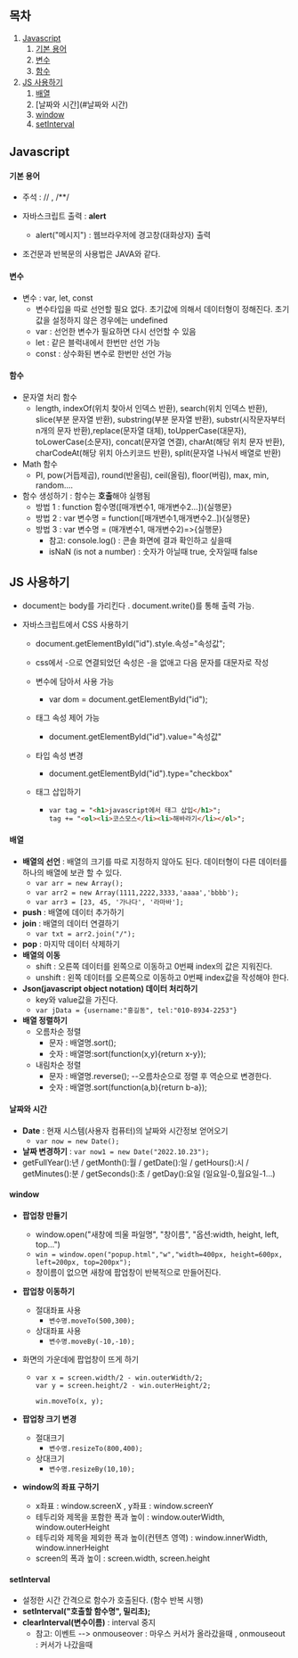 ## 목차

1. [Javascript](#Javascript)
   1. [기본 용어](#기본-용어)
   2. [변수](#변수)
   3. [함수](#함수)
2. [JS 사용하기](#JS-사용하기)
   1. [배열](#배열)
   2. [날짜와 시간](#날짜와 시간)
   3. [window](#window)
   4. [setInterval](#setInterval)


## Javascript

#### 기본 용어

* 주석 : // , /**/

* 자바스크립트 출력 : **alert**
  * alert("메시지") : 웹브라우저에 경고창(대화상자) 출력
* 조건문과 반복문의 사용법은 JAVA와 같다.

#### 변수

* 변수 : var, let, const
  * 변수타입을 따로 선언할 필요 없다. 초기값에 의해서 데이터형이 정해진다. 초기값을 설정하지 않은 경우에는 undefined
  * var : 선언한 변수가 필요하면 다시 선언할 수 있음
  * let : 같은 블럭내에서 한번만 선언 가능
  * const : 상수화된 변수로 한번만 선언 가능

#### 함수

* 문자열 처리 함수
  * length, indexOf(위치 찾아서 인덱스 반환), search(위치 인덱스 반환), slice(부분 문자열 반환), substring(부분 문자열 반환), substr(시작문자부터 n개의 문자 반환),replace(문자열 대체), toUpperCase(대문자), toLowerCase(소문자), concat(문자열 연결), charAt(해당 위치 문자 반환), charCodeAt(해당 위치 아스키코드 반환), split(문자열 나눠서 배열로 반환)
* Math 함수
  * PI, pow(거듭제곱), round(반올림), ceil(올림), floor(버림), max, min, random....
* 함수 생성하기 : 함수는 **호출**해야 실행됨
  * 방법 1 : function 함수명([매개변수1, 매개변수2...]){실행문}
  * 방법 2 : var 변수명 = function([매개변수1,매개변수2..]){실행문}
  * 방법 3 : var 변수명 = (매개변수1, 매개변수2)=>{실행문}
    * 참고: console.log() : 콘솔 화면에 결과 확인하고 싶을때
    * isNaN (is not a number) : 숫자가 아닐때 true, 숫자일때 false

## JS 사용하기

* document는 body를 가리킨다 . document.write()를 통해 출력 가능.

* 자바스크립트에서 CSS 사용하기

  * document.getElementById("id").style.속성="속성값";

  * css에서 -으로 연결되었던 속성은 -을 없애고 다음 문자를 대문자로 작성

  * 변수에 담아서 사용 가능

    * var dom = document.getElementById("id");

  * 태그 속성 제어 가능

    * document.getElementById("id").value="속성값"

  * 타입 속성 변경

    * document.getElementById("id").type="checkbox"

  * 태그 삽입하기

    * ```html
      var tag = "<h1>javascript에서 태그 삽입</h1>";
      tag += "<ol><li>코스모스</li><li>해바라기</li></ol>";
      ```


#### 배열

* **배열의 선언** : 배열의 크기를 따로 지정하지 않아도 된다. 데이터형이 다른 데이터를 하나의 배열에 보관 할 수 있다.
  * `var arr = new Array();`
  * `var arr2 = new Array(1111,2222,3333,'aaaa','bbbb');`
  * `var arr3 = [23, 45, '가나다', '라마바'];`
* **push** : 배열에 데이터 추가하기
* **join** : 배열의 데이터 연결하기
  * `var txt = arr2.join("/");`
* **pop** : 마지막 데이터 삭제하기
* **배열의 이동**
  * shift : 오른쪽 데이터를 왼쪽으로 이동하고 0번째 index의 값은 지워진다.
  * unshift :  왼쪽 데이터를 오른쪽으로 이동하고 0번째 index값을 작성해야 한다.
* **Json(javascript object notation) 데이터 처리하기**
  * key와 value값을 가진다.
  * `var jData = {username:"홍길동", tel:"010-8934-2253"}`
* **배열 정렬하기**
  * 오름차순 정렬
    * 문자 : 배열명.sort();
    * 숫자 : 배열명:sort(function(x,y){return x-y});
  * 내림차순 정렬
    * 문자 : 배열명.reverse();   --오름차순으로 정렬 후 역순으로 변경한다.
    * 숫자 : 배열명.sort(function(a,b){return b-a});

#### 날짜와 시간

* **Date** : 현재 시스템(사용자 컴퓨터)의 날짜와 시간정보 얻어오기
  * `var now = new Date();`
* **날짜 변경하기** : `var now1 = new Date("2022.10.23");`
* getFullYear():년 / getMonth():월 / getDate():일 / getHours():시 / getMinutes():분 / getSeconds():초 / getDay():요일 (일요일-0,월요일-1...)

#### window

* **팝업창 만들기**

  * window.open("새창에 띄울 파일명", "창이름", "옵션:width, height, left, top...")
  * `win = window.open("popup.html","w","width=400px, height=600px, left=200px, top=200px");`
  * 창이름이 없으면 새창에 팝업창이 반복적으로 만들어진다.

* **팝업창 이동하기**

  * 절대좌표 사용
    * `변수명.moveTo(500,300);`
  * 상대좌표 사용
    * `변수명.moveBy(-10,-10);`

* 화면의 가운데에 팝업창이 뜨게 하기

  * ```
    var x = screen.width/2 - win.outerWidth/2;
    var y = screen.height/2 - win.outerHeight/2;
    		
    win.moveTo(x, y);
    ```

* **팝업창 크기 변경**

  * 절대크기
    * `변수명.resizeTo(800,400);`
  * 상대크기
    * `변수명.resizeBy(10,10);` 

* **window의 좌표 구하기**

  * x좌표 : window.screenX , y좌표 : window.screenY
  * 테두리와 제목을 포함한 폭과 높이 : window.outerWidth, window.outerHeight
  * 테두리와 제목을 제외한 폭과 높이(컨텐츠 영역) : window.innerWidth, window.innerHeight
  * screen의 폭과 높이 : screen.width, screen.height

#### setInterval

* 설정한 시간 간격으로 함수가 호출된다. (함수 반복 시행) 
* **setInterval("호출할 함수명", 밀리초);**
* **clearInterval(변수이름)** : interval 중지
  * 참고: 이벤트 --> onmouseover : 마우스 커서가 올라갔을때 , onmouseout : 커서가 나갔을때